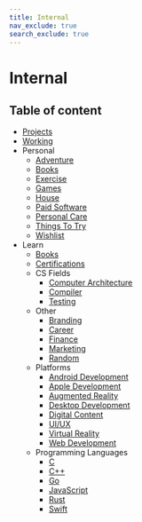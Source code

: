 ```yaml
---
title: Internal
nav_exclude: true
search_exclude: true
---
```


# Internal

<h2 class="text-delta">Table of content</h2>

-   [Projects](/internal/projects)
-   [Working](/internal/working)
-   Personal
    -   [Adventure](/internal/personal/adventure)
    -   [Books](/internal/personal/books)
    -   [Exercise](/internal/personal/exercise)
    -   [Games](/internal/personal/games)
    -   [House](/internal/personal/house)
    -   [Paid Software](/internal/personal/paid-software)
    -   [Personal Care](/internal/personal/personal-care)
    -   [Things To Try](/internal/personal/things-to-try)
    -   [Wishlist](/internal/personal/wishlist)
-   Learn
    -   [Books](/internal/learn/books)
    -   [Certifications](/internal/learn/certifications)
    -   CS Fields
        -   [Computer Architecture](/internal/learn/cs-fields/computer-architecture)
        -   [Compiler](/internal/learn/cs-fields/compiler)
        -   [Testing](/internal/learn/cs-fields/testing)
    -   Other
        -   [Branding](/internal/learn/other/branding)
        -   [Career](/internal/learn/other/career)
        -   [Finance](/internal/learn/other/finance)
        -   [Marketing](/internal/learn/other/marketing)
        -   [Random](/internal/learn/other/random)
    -   Platforms
        -   [Android Development](/internal/learn/platforms/android-development)
        -   [Apple Development](/internal/learn/platforms/apple-development)
        -   [Augmented Reality](/internal/learn/platforms/augmented-reality)
        -   [Desktop Development](/internal/learn/platforms/desktop-development)
        -   [Digital Content](/internal/learn/platforms/digital-content)
        -   [UI/UX](/internal/learn/platforms/ui-ux)
        -   [Virtual Reality](/internal/learn/platforms/virtual-reality)
        -   [Web Development](/internal/learn/platforms/web-development)
    -   Programming Languages
        -   [C](/internal/learn/programming-languages/c)
        -   [C++](/internal/learn/programming-languages/cpp)
        -   [Go](/internal/learn/programming-languages/go)
        -   [JavaScript](/internal/learn/programming-languages/javascript)
        -   [Rust](/internal/learn/programming-languages/rust)
        -   [Swift](/internal/learn/programming-languages/swift)

